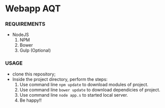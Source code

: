 # Webapp AQT 

### REQUIREMENTS
* NodeJS
    1. NPM
    2. Bower
    3. Gulp (Optional)
    

### USAGE
 * clone this repository;
 * Inside the project directory, perform the steps:
    1. Use command line `npm update` to download modules of project.
    2. Use command line `bower update` to download dependicies of project.
    3. Use command line `node app.s` to started local server.
    4. Be happy!!
